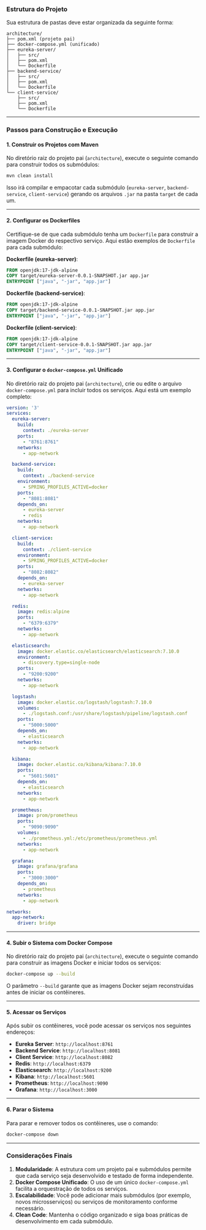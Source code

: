 ### Estrutura do Projeto

Sua estrutura de pastas deve estar organizada da seguinte forma:

```
architecture/
├── pom.xml (projeto pai)
├── docker-compose.yml (unificado)
├── eureka-server/
│   ├── src/
│   ├── pom.xml
│   └── Dockerfile
├── backend-service/
│   ├── src/
│   ├── pom.xml
│   └── Dockerfile
└── client-service/
    ├── src/
    ├── pom.xml
    └── Dockerfile
```

---

### Passos para Construção e Execução

#### 1. **Construir os Projetos com Maven**

No diretório raiz do projeto pai (`architecture`), execute o seguinte comando para construir todos os submódulos:

```bash
mvn clean install
```

Isso irá compilar e empacotar cada submódulo (`eureka-server`, `backend-service`, `client-service`) gerando os arquivos `.jar` na pasta `target` de cada um.

---

#### 2. **Configurar os Dockerfiles**

Certifique-se de que cada submódulo tenha um `Dockerfile` para construir a imagem Docker do respectivo serviço. Aqui estão exemplos de `Dockerfile` para cada submódulo:

**Dockerfile (eureka-server)**:
```dockerfile
FROM openjdk:17-jdk-alpine
COPY target/eureka-server-0.0.1-SNAPSHOT.jar app.jar
ENTRYPOINT ["java", "-jar", "app.jar"]
```

**Dockerfile (backend-service)**:
```dockerfile
FROM openjdk:17-jdk-alpine
COPY target/backend-service-0.0.1-SNAPSHOT.jar app.jar
ENTRYPOINT ["java", "-jar", "app.jar"]
```

**Dockerfile (client-service)**:
```dockerfile
FROM openjdk:17-jdk-alpine
COPY target/client-service-0.0.1-SNAPSHOT.jar app.jar
ENTRYPOINT ["java", "-jar", "app.jar"]
```

---

#### 3. **Configurar o `docker-compose.yml` Unificado**

No diretório raiz do projeto pai (`architecture`), crie ou edite o arquivo `docker-compose.yml` para incluir todos os serviços. Aqui está um exemplo completo:

```yaml
version: '3'
services:
  eureka-server:
    build:
      context: ./eureka-server
    ports:
      - "8761:8761"
    networks:
      - app-network

  backend-service:
    build:
      context: ./backend-service
    environment:
      - SPRING_PROFILES_ACTIVE=docker
    ports:
      - "8081:8081"
    depends_on:
      - eureka-server
      - redis
    networks:
      - app-network

  client-service:
    build:
      context: ./client-service
    environment:
      - SPRING_PROFILES_ACTIVE=docker
    ports:
      - "8082:8082"
    depends_on:
      - eureka-server
    networks:
      - app-network

  redis:
    image: redis:alpine
    ports:
      - "6379:6379"
    networks:
      - app-network

  elasticsearch:
    image: docker.elastic.co/elasticsearch/elasticsearch:7.10.0
    environment:
      - discovery.type=single-node
    ports:
      - "9200:9200"
    networks:
      - app-network

  logstash:
    image: docker.elastic.co/logstash/logstash:7.10.0
    volumes:
      - ./logstash.conf:/usr/share/logstash/pipeline/logstash.conf
    ports:
      - "5000:5000"
    depends_on:
      - elasticsearch
    networks:
      - app-network

  kibana:
    image: docker.elastic.co/kibana/kibana:7.10.0
    ports:
      - "5601:5601"
    depends_on:
      - elasticsearch
    networks:
      - app-network

  prometheus:
    image: prom/prometheus
    ports:
      - "9090:9090"
    volumes:
      - ./prometheus.yml:/etc/prometheus/prometheus.yml
    networks:
      - app-network

  grafana:
    image: grafana/grafana
    ports:
      - "3000:3000"
    depends_on:
      - prometheus
    networks:
      - app-network

networks:
  app-network:
    driver: bridge
```

---

#### 4. **Subir o Sistema com Docker Compose**

No diretório raiz do projeto pai (`architecture`), execute o seguinte comando para construir as imagens Docker e iniciar todos os serviços:

```bash
docker-compose up --build
```

O parâmetro `--build` garante que as imagens Docker sejam reconstruídas antes de iniciar os contêineres.

---

#### 5. **Acessar os Serviços**

Após subir os contêineres, você pode acessar os serviços nos seguintes endereços:

- **Eureka Server**: `http://localhost:8761`
- **Backend Service**: `http://localhost:8081`
- **Client Service**: `http://localhost:8082`
- **Redis**: `http://localhost:6379`
- **Elasticsearch**: `http://localhost:9200`
- **Kibana**: `http://localhost:5601`
- **Prometheus**: `http://localhost:9090`
- **Grafana**: `http://localhost:3000`

---

#### 6. **Parar o Sistema**

Para parar e remover todos os contêineres, use o comando:

```bash
docker-compose down
```

---

### Considerações Finais

1. **Modularidade**: A estrutura com um projeto pai e submódulos permite que cada serviço seja desenvolvido e testado de forma independente.
2. **Docker Compose Unificado**: O uso de um único `docker-compose.yml` facilita a orquestração de todos os serviços.
3. **Escalabilidade**: Você pode adicionar mais submódulos (por exemplo, novos microsserviços) ou serviços de monitoramento conforme necessário.
4. **Clean Code**: Mantenha o código organizado e siga boas práticas de desenvolvimento em cada submódulo.
